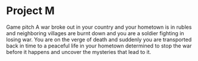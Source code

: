 # Project M

Game pitch
 A war broke out in your country and your hometown is in rubles and neighboring villages are burnt down and you are a soldier fighting in losing war. You are on the verge of death and suddenly you are transported back in time to a peaceful life in your hometown determined to stop the war before it happens and uncover the mysteries that lead to it.
